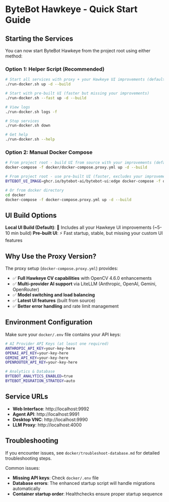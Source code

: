 # ByteBot Hawkeye - Quick Start Guide

## Starting the Services

You can now start ByteBot Hawkeye from the project root using either method:

### Option 1: Helper Script (Recommended)

```bash
# Start all services with proxy + your Hawkeye UI improvements (default)
./run-docker.sh up -d --build

# Start with pre-built UI (faster but missing your improvements)
./run-docker.sh --fast up -d --build

# View logs
./run-docker.sh logs -f

# Stop services
./run-docker.sh down

# Get help
./run-docker.sh --help
```

### Option 2: Manual Docker Compose

```bash
# From project root - build UI from source with your improvements (default)
docker-compose -f docker/docker-compose.proxy.yml up -d --build

# From project root - use pre-built UI (faster, excludes your improvements)
BYTEBOT_UI_IMAGE=ghcr.io/bytebot-ai/bytebot-ui:edge docker-compose -f docker/docker-compose.proxy.yml up -d --build

# Or from docker directory
cd docker
docker-compose -f docker-compose.proxy.yml up -d --build
```

## UI Build Options

**Local UI Build (Default)**: 🔨 Includes all your Hawkeye UI improvements (~5-10 min build)
**Pre-built UI**: ⚡ Fast startup, stable, but missing your custom UI features

## Why Use the Proxy Version?

The proxy setup (`docker-compose.proxy.yml`) provides:

- ✅ **Full Hawkeye CV capabilities** with OpenCV 4.6.0 enhancements
- ✅ **Multi-provider AI support** via LiteLLM (Anthropic, OpenAI, Gemini, OpenRouter)
- ✅ **Model switching and load balancing**
- ✅ **Latest UI features** (built from source)
- ✅ **Better error handling** and rate limit management

## Environment Configuration

Make sure your `docker/.env` file contains your API keys:

```bash
# AI Provider API Keys (at least one required)
ANTHROPIC_API_KEY=your-key-here
OPENAI_API_KEY=your-key-here
GEMINI_API_KEY=your-key-here
OPENROUTER_API_KEY=your-key-here

# Analytics & Database
BYTEBOT_ANALYTICS_ENABLED=true
BYTEBOT_MIGRATION_STRATEGY=auto
```

## Service URLs

- **Web Interface**: http://localhost:9992
- **Agent API**: http://localhost:9991
- **Desktop VNC**: http://localhost:9990
- **LLM Proxy**: http://localhost:4000

## Troubleshooting

If you encounter issues, see `docker/troubleshoot-database.md` for detailed troubleshooting steps.

Common issues:
- **Missing API keys**: Check `docker/.env` file
- **Database errors**: The enhanced startup script will handle migrations automatically
- **Container startup order**: Healthchecks ensure proper startup sequence